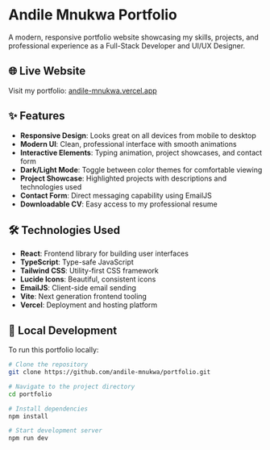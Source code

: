 # Andile Mnukwa Portfolio

A modern, responsive portfolio website showcasing my skills, projects, and professional experience as a Full-Stack Developer and UI/UX Designer.

## 🌐 Live Website

Visit my portfolio: [andile-mnukwa.vercel.app](https://andile-mnukwa-portfolio-glow-bc6486.vercel.app/)

## ✨ Features

- **Responsive Design**: Looks great on all devices from mobile to desktop
- **Modern UI**: Clean, professional interface with smooth animations
- **Interactive Elements**: Typing animation, project showcases, and contact form
- **Dark/Light Mode**: Toggle between color themes for comfortable viewing
- **Project Showcase**: Highlighted projects with descriptions and technologies used
- **Contact Form**: Direct messaging capability using EmailJS
- **Downloadable CV**: Easy access to my professional resume

## 🛠️ Technologies Used

- **React**: Frontend library for building user interfaces
- **TypeScript**: Type-safe JavaScript
- **Tailwind CSS**: Utility-first CSS framework
- **Lucide Icons**: Beautiful, consistent icons
- **EmailJS**: Client-side email sending
- **Vite**: Next generation frontend tooling
- **Vercel**: Deployment and hosting platform

## 🚀 Local Development

To run this portfolio locally:

```bash
# Clone the repository
git clone https://github.com/andile-mnukwa/portfolio.git

# Navigate to the project directory
cd portfolio

# Install dependencies
npm install

# Start development server
npm run dev